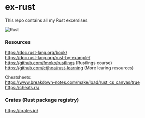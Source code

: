 # ex-rust
This repo contains all my Rust excersises

![Rust](https://linuxhint.com/wp-content/uploads/2017/02/Rust-Programming-Language-logo-520x245.jpg)

### Resources
https://doc.rust-lang.org/book/ <br>
https://doc.rust-lang.org/rust-by-example/ <br>
https://github.com/fmoko/rustlings (Rustlings course) <br>
https://github.com/ctjhoa/rust-learning (More learing resources) 

Cheatsheets: <br>
https://www.breakdown-notes.com/make/load/rust_cs_canvas/true <br>
https://cheats.rs/

### Crates (Rust package registry)
https://crates.io/
